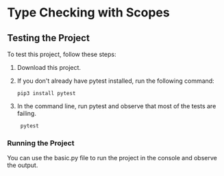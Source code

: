 # Type Checking with Scopes

## Testing the Project
To test this project, follow these steps:

1. Download this project.
2. If you don't already have pytest installed, run the following command:
   ```
   pip3 install pytest
   ```
   
3. In the command line, run pytest and observe that most of the tests are failing.
   ```
    pytest
   ```
### Running the Project
You can use the basic.py file to run the project in the console and observe the output.

